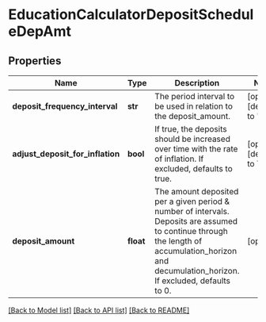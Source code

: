 # EducationCalculatorDepositScheduleDepAmt

## Properties
Name | Type | Description | Notes
------------ | ------------- | ------------- | -------------
**deposit_frequency_interval** | **str** | The period interval to be used in relation to the deposit_amount. | [optional] [default to 'year']
**adjust_deposit_for_inflation** | **bool** | If true, the deposits should be increased over time with the rate of inflation. If excluded, defaults to true. | [optional] [default to True]
**deposit_amount** | **float** | The amount deposited per a given period &amp; number of intervals. Deposits are assumed to continue through the length of accumulation_horizon and decumulation_horizon. If excluded, defaults to 0. | [optional] 

[[Back to Model list]](../README.md#documentation-for-models) [[Back to API list]](../README.md#documentation-for-api-endpoints) [[Back to README]](../README.md)



